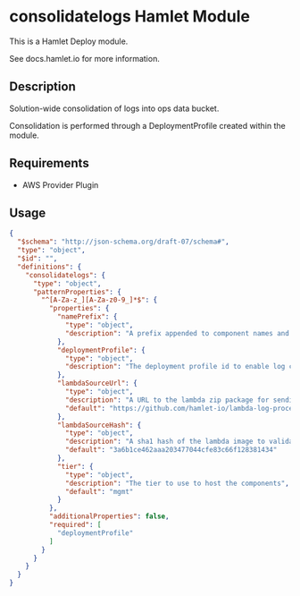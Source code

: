 # consolidatelogs Hamlet Module

This is a Hamlet Deploy module.

See docs.hamlet.io for more information.

## Description
Solution-wide consolidation of logs into ops data bucket.

Consolidation is performed through a DeploymentProfile created within the module.

## Requirements
- AWS Provider Plugin

## Usage
```json
{
  "$schema": "http://json-schema.org/draft-07/schema#",
  "type": "object",
  "$id": "",
  "definitions": {
    "consolidatelogs": {
      "type": "object",
      "patternProperties": {
        "^[A-Za-z_][A-Za-z0-9_]*$": {
          "properties": {
            "namePrefix": {
              "type": "object",
              "description": "A prefix appended to component names and deployment units to ensure uniquness"
            },
            "deploymentProfile": {
              "type": "object",
              "description": "The deployment profile id to enable log consolidation on."
            },
            "lambdaSourceUrl": {
              "type": "object",
              "description": "A URL to the lambda zip package for sending alerts",
              "default": "https://github.com/hamlet-io/lambda-log-processors/releases/download/v1.0.2/cloudwatch-firehose.zip"
            },
            "lambdaSourceHash": {
              "type": "object",
              "description": "A sha1 hash of the lambda image to validate the correct one",
              "default": "3a6b1ce462aaa203477044cfe83c66f128381434"
            },
            "tier": {
              "type": "object",
              "description": "The tier to use to host the components",
              "default": "mgmt"
            }
          },
          "additionalProperties": false,
          "required": [
            "deploymentProfile"
          ]
        }
      }
    }
  }
}
```
